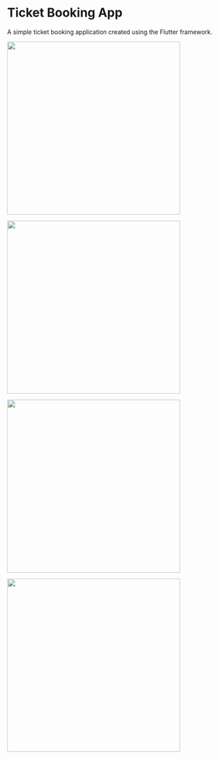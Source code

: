 # Ticket Booking App

A simple ticket booking application created using the Flutter framework.


<img src="https://github.com/absheikh/TicketsBookingApp/assets/26444671/f4c852b8-0745-4ad3-b729-435ca05b732e" height="400px"/><p>
<img src="https://github.com/absheikh/TicketsBookingApp/assets/26444671/23be4554-16eb-464f-a705-45429c6e4a09" height="400px"/><p>
<img src="https://github.com/absheikh/TicketsBookingApp/assets/26444671/aad40e4e-e9a3-4a05-a6e5-fdb8ac7b38cf" height="400px"/><p>
<img src="https://github.com/absheikh/TicketsBookingApp/assets/26444671/32a18693-67d0-42c3-81e6-ee538e6bbc1f" height="400px"/><p>

